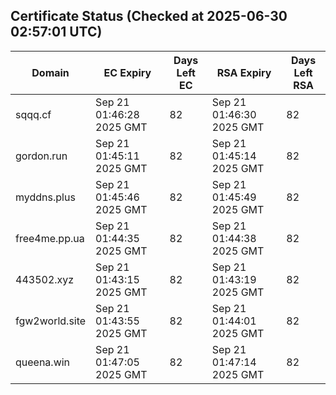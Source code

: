 ## Certificate Status (Checked at 2025-06-30 02:57:01 UTC)
| Domain | EC Expiry | Days Left EC | RSA Expiry | Days Left RSA |
|--------|-----------|-------------|------------|--------------|
| sqqq.cf | Sep 21 01:46:28 2025 GMT | 82 | Sep 21 01:46:30 2025 GMT | 82 |
| gordon.run | Sep 21 01:45:11 2025 GMT | 82 | Sep 21 01:45:14 2025 GMT | 82 |
| myddns.plus | Sep 21 01:45:46 2025 GMT | 82 | Sep 21 01:45:49 2025 GMT | 82 |
| free4me.pp.ua | Sep 21 01:44:35 2025 GMT | 82 | Sep 21 01:44:38 2025 GMT | 82 |
| 443502.xyz | Sep 21 01:43:15 2025 GMT | 82 | Sep 21 01:43:19 2025 GMT | 82 |
| fgw2world.site | Sep 21 01:43:55 2025 GMT | 82 | Sep 21 01:44:01 2025 GMT | 82 |
| queena.win | Sep 21 01:47:05 2025 GMT | 82 | Sep 21 01:47:14 2025 GMT | 82 |
